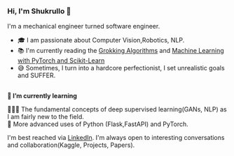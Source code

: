 ### Hi, I'm Shukrullo 👋


I'm a mechanical engineer turned software engineer. 

- 🎓 I am passionate about Computer Vision,Robotics, NLP.
- 📚 I'm currently reading the [Grokking Algorithms](https://edu.anarcho-copy.org/Algorithm/grokking-algorithms-illustrated-programmers-curious.pdf) and [Machine Learning with PyTorch and Scikit-Learn](https://sebastianraschka.com/blog/2022/ml-pytorch-book.html)
- 😅 Sometimes, I turn into a hardcore perfectionist, I set unrealistic goals and SUFFER. 
##
**🌱 I’m currently learning**

🙇🏻‍♀️ The fundamental concepts of deep supervised learning(GANs, NLP) as I am fairly new to the field.   
🔧 More advanced uses of Python (Flask,FastAPI) and PyTorch.

I'm best reached via [LinkedIn](https://www.linkedin.com/in/shukrullo-nazirjonov/). I'm always open to interesting conversations and collaboration(Kaggle, Projects, Papers).


